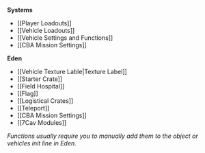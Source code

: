 **Systems**
* [[Player Loadouts]]
* [[Vehicle Loadouts]]
* [[Vehicle Settings and Functions]]
* [[CBA Mission Settings]]

**Eden**
* [[Vehicle Texture Lable|Texture Label]]
* [[Starter Crate]]
* [[Field Hospital]]
* [[Flag]]
* [[Logistical Crates]]
* [[Teleport]]
* [[CBA Mission Settings]]
* [[7Cav Modules]]

*Functions usually require you to manually add them to the object or vehicles init line in Eden.*
